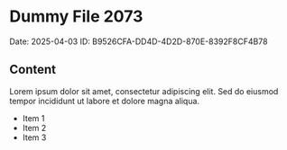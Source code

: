 # Dummy File 2073

Date: 2025-04-03
ID: B9526CFA-DD4D-4D2D-870E-8392F8CF4B78

## Content

Lorem ipsum dolor sit amet, consectetur adipiscing elit.
Sed do eiusmod tempor incididunt ut labore et dolore magna aliqua.

* Item 1
* Item 2
* Item 3

